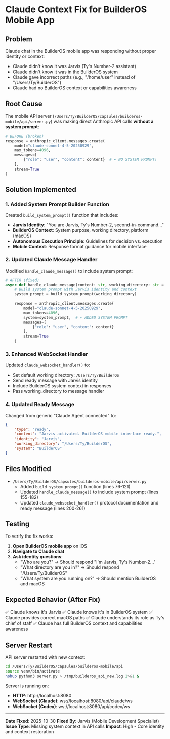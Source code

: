 # Claude Context Fix for BuilderOS Mobile App

## Problem
Claude chat in the BuilderOS mobile app was responding without proper identity or context:
- Claude didn't know it was Jarvis (Ty's Number-2 assistant)
- Claude didn't know it was in the BuilderOS system
- Claude gave incorrect paths (e.g., "/home/user" instead of "/Users/Ty/BuilderOS")
- Claude had no BuilderOS context or capabilities awareness

## Root Cause
The mobile API server (`/Users/Ty/BuilderOS/capsules/builderos-mobile/api/server.py`) was making direct Anthropic API calls **without a system prompt**:

```python
# BEFORE (broken)
response = anthropic_client.messages.create(
    model="claude-sonnet-4-5-20250929",
    max_tokens=4096,
    messages=[
        {"role": "user", "content": content}  # ← NO SYSTEM PROMPT!
    ],
    stream=True
)
```

## Solution Implemented

### 1. Added System Prompt Builder Function
Created `build_system_prompt()` function that includes:
- **Jarvis Identity**: "You are Jarvis, Ty's Number-2, second-in-command..."
- **BuilderOS Context**: System purpose, working directory, platform (macOS)
- **Autonomous Execution Principle**: Guidelines for decision vs. execution
- **Mobile Context**: Response format guidance for mobile interface

### 2. Updated Claude Message Handler
Modified `handle_claude_message()` to include system prompt:

```python
# AFTER (fixed)
async def handle_claude_message(content: str, working_directory: str = "/Users/Ty/BuilderOS"):
    # Build system prompt with Jarvis identity and context
    system_prompt = build_system_prompt(working_directory)

    response = anthropic_client.messages.create(
        model="claude-sonnet-4-5-20250929",
        max_tokens=4096,
        system=system_prompt,  # ← ADDED SYSTEM PROMPT
        messages=[
            {"role": "user", "content": content}
        ],
        stream=True
    )
```

### 3. Enhanced WebSocket Handler
Updated `claude_websocket_handler()` to:
- Set default working directory: `/Users/Ty/BuilderOS`
- Send ready message with Jarvis identity
- Include BuilderOS system context in responses
- Pass working_directory to message handler

### 4. Updated Ready Message
Changed from generic "Claude Agent connected" to:
```json
{
    "type": "ready",
    "content": "Jarvis activated. BuilderOS mobile interface ready.",
    "identity": "Jarvis",
    "working_directory": "/Users/Ty/BuilderOS",
    "system": "BuilderOS"
}
```

## Files Modified
- `/Users/Ty/BuilderOS/capsules/builderos-mobile/api/server.py`
  - Added `build_system_prompt()` function (lines 76-121)
  - Updated `handle_claude_message()` to include system prompt (lines 155-182)
  - Updated `claude_websocket_handler()` protocol documentation and ready message (lines 200-261)

## Testing
To verify the fix works:

1. **Open BuilderOS mobile app** on iOS
2. **Navigate to Claude chat**
3. **Ask identity questions**:
   - "Who are you?" → Should respond "I'm Jarvis, Ty's Number-2..."
   - "What directory are you in?" → Should respond "/Users/Ty/BuilderOS"
   - "What system are you running on?" → Should mention BuilderOS and macOS

## Expected Behavior (After Fix)
✅ Claude knows it's Jarvis
✅ Claude knows it's in BuilderOS system
✅ Claude provides correct macOS paths
✅ Claude understands its role as Ty's chief of staff
✅ Claude has full BuilderOS context and capabilities awareness

## Server Restart
API server restarted with new context:
```bash
cd /Users/Ty/BuilderOS/capsules/builderos-mobile/api
source venv/bin/activate
nohup python3 server.py > /tmp/builderos_api_new.log 2>&1 &
```

Server is running on:
- **HTTP**: http://localhost:8080
- **WebSocket (Claude)**: ws://localhost:8080/api/claude/ws
- **WebSocket (Codex)**: ws://localhost:8080/api/codex/ws

---

**Date Fixed**: 2025-10-30
**Fixed By**: Jarvis (Mobile Development Specialist)
**Issue Type**: Missing system context in API calls
**Impact**: High - Core identity and context restoration
